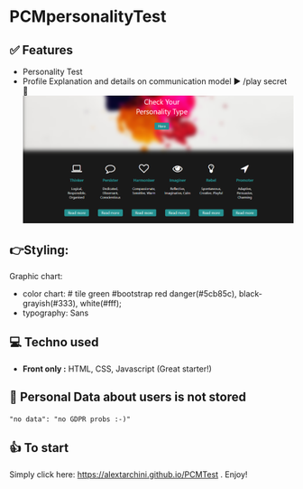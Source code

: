 # PCMpersonalityTest

## ✅ Features
- Personality Test
- Profile Explanation and details on communication model ► /play secret  💬 
![Mock-Up](https://github.com/alextarchini/PCMTest/blob/master/Images/ScreenShot.png)

## 👉Styling:
Graphic chart:
 - color chart:   # tile green #bootstrap red danger(#5cb85c),  black-grayish(#333), white(#fff);
 - typography: Sans

## 💻 Techno used
- **Front only :** HTML, CSS, Javascript (Great starter!)

## 🔑 Personal Data about users is not stored
    "no data": "no GDPR probs :-)"

## 👍 To start
Simply click here: https://alextarchini.github.io/PCMTest .
Enjoy!
